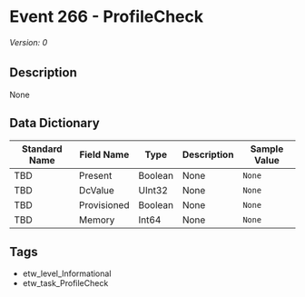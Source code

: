 # Event 266 - ProfileCheck
###### Version: 0

## Description
None

## Data Dictionary
|Standard Name|Field Name|Type|Description|Sample Value|
|---|---|---|---|---|
|TBD|Present|Boolean|None|`None`|
|TBD|DcValue|UInt32|None|`None`|
|TBD|Provisioned|Boolean|None|`None`|
|TBD|Memory|Int64|None|`None`|

## Tags
* etw_level_Informational
* etw_task_ProfileCheck